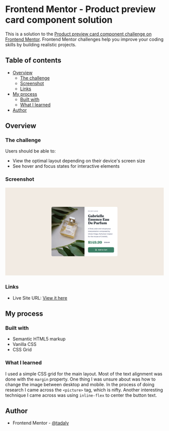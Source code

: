 # Frontend Mentor - Product preview card component solution

This is a solution to the [Product preview card component challenge on Frontend Mentor](https://www.frontendmentor.io/challenges/product-preview-card-component-GO7UmttRfa). Frontend Mentor challenges help you improve your coding skills by building realistic projects. 

## Table of contents

- [Overview](#overview)
  - [The challenge](#the-challenge)
  - [Screenshot](#screenshot)
  - [Links](#links)
- [My process](#my-process)
  - [Built with](#built-with)
  - [What I learned](#what-i-learned)
- [Author](#author)

## Overview

### The challenge

Users should be able to:

- View the optimal layout depending on their device's screen size
- See hover and focus states for interactive elements

### Screenshot

![](./screenshot.png)

### Links

- Live Site URL: [View it here](https://tadaly04.github.com/product-preview-card-component)

## My process

### Built with

- Semantic HTML5 markup
- Vanilla CSS
- CSS Grid

### What I learned

I used a simple CSS grid for the main layout. Most of the text alignment was done with the `margin` property. One thing I was unsure about was how to change the image between desktop and mobile. In the process of doing research I came across the `<picture>` tag, which is nifty. Another interesting technique I came across was using `inline-flex` to center the button text.

## Author

- Frontend Mentor - [@tadaly](https://www.frontendmentor.io/profile/tadaly)


